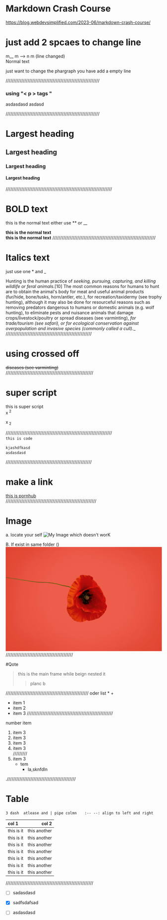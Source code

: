 # Markdown Crash Course

https://blog.webdevsimplified.com/2023-06/markdown-crash-course/  
# just add 2 spcaes to change line 
m__ m --> n m (line changed)    
Normal text   
 
just want to change the phargraph you have add a empty line 



////////////////////////////////////////////////////////////
### using "<  p > tags "
<p>
asdasdasd  
asdasd
<p> 
////////////////////////////////////////////////////////////

# Largest heading
## Largest heading
### Largest heading
#### Largest heading

////////////////////////////////////////////////////////////////////
# BOLD text
this is the normal text 
either use ** or __ 


**this is the normal text**  
__this is the normal text__
//////////////////////////////////////////////////////////////////
# Italics text 
just use one  * and _  



Hunting is the human practice of _seeking, pursuing, capturing, and killing wildlife or feral animals_.[10] The most common reasons for humans to hunt are to obtain the animal's body for meat and useful animal products (fur/hide, bone/tusks, horn/antler, etc.), for recreation/taxidermy (see trophy hunting), although it may also be done for resourceful reasons such as removing predators dangerous to humans or domestic animals (e.g. wolf hunting), to eliminate pests and nuisance animals that damage crops/livestock/poultry or spread diseases (see varminting), _for trade/tourism (see safari), or for ecological conservation against overpopulation and invasive species (commonly called a cull).__  
///////////////////////////////////////////////////////
# using crossed off
~~diseases (see varminting)~~  
////////////////////////////////////////////////////////
# super script 
this is super script  
x<sup> 2</sup>


x<sub> 2</sub>


////////////////////////////////////////////////////////////////////  
`this is code `  
``` 
kjashdfkasd
asdasdasd
```
///////////////////////////////////////////////////////
# make a link 


[this is pornhub](https://en.wikipedia.org/wiki/Hunting)  
//////////////////////////////////////////////////////////

# Image 

a. locate your self 
 ![My Image](A:\AIML_DEV_FOLDER\Markdown\img1.jpg)
 which doesn't worK

B. 
If exist in same folder () 
![My Image](./img1.jpg)
///////////////////////////////////////////


#Qote 


> this  is the main frame 
>while beign 
nested it 
>>planc b 


/////////////////////////////////////////////////////
oder list  * +
* item 1 
* item 2 
* item 3 
///////////////////////////////////////////////////////

number item 
1. item 3 
1. item 3 
1. item 3 
1. item 3   
/////////
1. item 3
     * tem 
        * la,sknfdln


.////////////////////////////////////////////  

# Table  
 ` 3 dash  atlease and | pipe colmn `
 `    :-- --: align to left and right `



| col 1        | col 2        |
|:----          |-------------: |
| this is it              | this another|
| this is it              | this another|
| this is it              | this another|
| this is it              | this another|
| this is it              | this another|
| this is it              | this another|
| this is it              | this another|

////////////////////////////////////////////////////////

- [ ] sadasdasd
- [x] sadfsdafsad

- [ ] asdasdasd